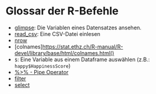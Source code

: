 # Glossar der R-Befehle

* [glimpse](https://tibble.tidyverse.org/reference/glimpse.html): Die Variablen eines Datensatzes ansehen.
* [read_csv](https://readr.tidyverse.org/reference/read_delim.html): Eine CSV-Datei einlesen
* [nrow](https://www.rdocumentation.org/packages/base/versions/3.5.1/topics/nrow)
* [colnames]https://stat.ethz.ch/R-manual/R-devel/library/base/html/colnames.html()
* `$`: Eine Variable aus einem Dataframe auswählen (z.B.: `happy$HappinessScore`)
* [%>% - Pipe Operator](http://r4ds.had.co.nz/pipes.html)
* [filter](https://dplyr.tidyverse.org/reference/filter.html)
* [select](https://dplyr.tidyverse.org/reference/select.html)